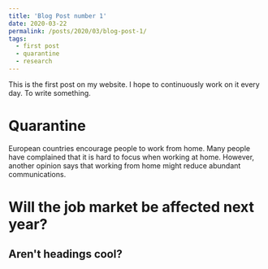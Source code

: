 ```yaml
---
title: 'Blog Post number 1'
date: 2020-03-22
permalink: /posts/2020/03/blog-post-1/
tags:
  - first post
  - quarantine
  - research
---
```


This is the first post on my website. I hope to continuously work on it every day. To write something. 

Quarantine
======
European countries encourage people to work from home. Many people have complained that it is hard to focus when working at home. However, another opinion says that working from home might reduce abundant communications.   

Will the job market be affected next year?
======

Aren't headings cool?
------
